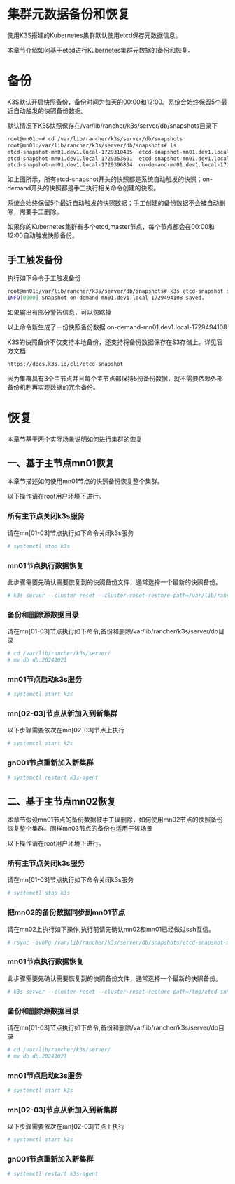 # 集群元数据备份和恢复

使用K3S搭建的Kubernetes集群默认使用etcd保存元数据信息。

本章节介绍如何基于etcd进行Kubernetes集群元数据的备份和恢复。

# 备份

K3S默认开启快照备份，备份时间为每天的00:00和12:00。系统会始终保留5个最近自动触发的快照备份数据。

默认情况下K3S快照保存在/var/lib/rancher/k3s/server/db/snapshots目录下

```sh
root@mn01:~# cd /var/lib/rancher/k3s/server/db/snapshots
root@mn01:/var/lib/rancher/k3s/server/db/snapshots# ls
etcd-snapshot-mn01.dev1.local-1729310405  etcd-snapshot-mn01.dev1.local-1729440002  on-demand-mn01.dev1.local-1729149615
etcd-snapshot-mn01.dev1.local-1729353601  etcd-snapshot-mn01.dev1.local-1729483202  on-demand-mn01.dev1.local-1729150013
etcd-snapshot-mn01.dev1.local-1729396804  on-demand-mn01.dev1.local-1729149154
```

如上图所示，所有etcd-snapshot开头的快照都是系统自动触发的快照；on-demand开头的快照都是手工执行相关命令创建的快照。

系统会始终保留5个最近自动触发的快照数据；手工创建的备份数据不会被自动删除，需要手工删除。

如果你的Kubernetes集群有多个etcd,master节点，每个节点都会在00:00和12:00自动触发快照备份。

## 手工触发备份

执行如下命令手工触发备份

```sh
root@mn01:/var/lib/rancher/k3s/server/db/snapshots# k3s etcd-snapshot save
INFO[0000] Snapshot on-demand-mn01.dev1.local-1729494108 saved.
```

如果输出有部分警告信息，可以忽略掉

以上命令新生成了一份快照备份数据 on-demand-mn01.dev1.local-1729494108

K3S的快照备份不仅支持本地备份，还支持将备份数据保存在S3存储上。详见官方文档

```html
https://docs.k3s.io/cli/etcd-snapshot
```

因为集群具有3个主节点并且每个主节点都保持5份备份数据，就不需要依赖外部备份机制再实现数据的冗余备份。

# 恢复

本章节基于两个实际场景说明如何进行集群的恢复

## 一、基于主节点mn01恢复

本章节描述如何使用mn01节点的快照备份恢复整个集群。

以下操作请在root用户环境下进行。

### 所有主节点关闭k3s服务

请在mn[01-03]节点执行如下命令关闭k3s服务

```sh
# systemctl stop k3s
```

### mn01节点执行数据恢复

此步骤需要先确认需要恢复到的快照备份文件，通常选择一个最新的快照备份。

```sh
# k3s server --cluster-reset --cluster-reset-restore-path=/var/lib/rancher/k3s/server/db/snapshots/etcd-snapshot-mn01.dev1.local-1729483202
```

### 备份和删除源数据目录

请在mn[01-03]节点执行如下命令,备份和删除/var/lib/rancher/k3s/server/db目录

```sh
# cd /var/lib/rancher/k3s/server/
# mv db db.20241021
```

### mn01节点启动k3s服务

```sh
# systemctl start k3s
```

### mn[02-03]节点从新加入到新集群

以下步骤需要依次在mn[02-03]节点上执行

```sh
# systemctl start k3s
```

### gn001节点重新加入新集群

```sh
# systemctl restart k3s-agent
```

## 二、基于主节点mn02恢复

本章节假设mn01节点的备份数据被手工误删除，如何使用mn02节点的快照备份恢复整个集群。同样mn03节点的备份也适用于该场景

以下操作请在root用户环境下进行。

### 所有主节点关闭k3s服务

请在mn[01-03]节点执行如下命令关闭k3s服务

```sh
# systemctl stop k3s
```

### 把mn02的备份数据同步到mn01节点

请在mn02上执行如下操作,执行前请先确认mn02和mn01已经做过ssh互信。

```sh
# rsync -avoPg /var/lib/rancher/k3s/server/db/snapshots/etcd-snapshot-mn01.dev1.local-1729483202 mn01:/tmp/etcd-snapshot-mn01.dev1.local-1729483202
```

### mn01节点执行数据恢复

此步骤需要先确认需要恢复到的快照备份文件，通常选择一个最新的快照备份。

```sh
# k3s server --cluster-reset --cluster-reset-restore-path=/tmp/etcd-snapshot-mn01.dev1.local-1729483202
```

### 备份和删除源数据目录

请在mn[01-03]节点执行如下命令,备份和删除/var/lib/rancher/k3s/server/db目录

```sh
# cd /var/lib/rancher/k3s/server/
# mv db db.20241021
```

### mn01节点启动k3s服务

```sh
# systemctl start k3s
```

### mn[02-03]节点从新加入到新集群

以下步骤需要依次在mn[02-03]节点上执行

```sh
# systemctl start k3s
```

### gn001节点重新加入新集群

```sh
# systemctl restart k3s-agent
```
